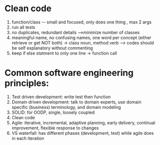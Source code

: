 # Clean code 

1. function/class -- small and focused, only does one thing , max 2 args
2. run all tests
3. no duplicates, redundant details -->minimize number of classes
4. meaningful name, no confusing names, one word per concept (either retrieve or get NOT both) 
   -> class noun, method verb --> codes should be self explanatory without commenting
5. keep if else statment to only one line -> function call 


# Common software engineering principles:
1. Test driven development: write test then function
2. Domain driven development: talk to domain experts, use domain specific (business) terminology, and domain modeling 
3. SOLID: for OODP, single, loosely coupled
4. Clean code 
5. Agile: iterative, incremental, adaptive planning, early delivery, continual improvement, flexible response to changes
6. VS waterfall: has different phases (development, test) while agile does in each iteration